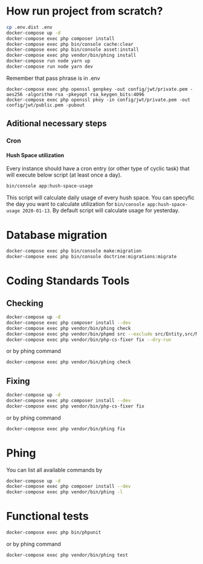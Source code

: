 # How run project from scratch?
```bash
cp .env.dist .env
docker-compose up -d
docker-compose exec php composer install
docker-compose exec php bin/console cache:clear
docker-compose exec php bin/console asset:install
docker-compose exec php vendor/bin/phing install
docker-compose run node yarn up
docker-compose run node yarn dev
```
Remember that pass phrase is in .env
```bahs
docker-compose exec php openssl genpkey -out config/jwt/private.pem -aes256 -algorithm rsa -pkeyopt rsa_keygen_bits:4096
docker-compose exec php openssl pkey -in config/jwt/private.pem -out config/jwt/public.pem -pubout
```
## Aditional necessary steps
### Cron
#### Hush Space utilization
Every instance should have a cron entry (or other type of cyclic task) that will execute below script (at least once a day).
```bash
bin/console app:hush-space-usage
```  
This script will calculate daily usage of every hush space. You can specyfic the day you want to calculate utilization for ```bin/console app:hush-space-usage 2020-01-13```. 
By default script will calculate usage for yesterday.

# Database migration
```bash
docker-compose exec php bin/console make:migration
docker-compose exec php bin/console doctrine:migrations:migrate
```

# Coding Standards Tools
## Checking
```bash
docker-compose up -d
docker-compose exec php composer install --dev
docker-compose exec php vendor/bin/phing check
docker-compose exec php vendor/bin/phpmd src --exclude src/Entity,src/Migrations,src/Enum --suffixes php text cleancode,codesize,controversial,design,unusedcode
docker-compose exec php vendor/bin/php-cs-fixer fix --dry-run
```
or by phing command
```bash
docker-compose exec php vendor/bin/phing check
```

## Fixing
```bash
docker-compose up -d
docker-compose exec php composer install --dev
docker-compose exec php vendor/bin/php-cs-fixer fix
```
or by phing command
```bash
docker-compose exec php vendor/bin/phing fix
```


# Phing
You can list all available commands by
```bash
docker-compose up -d
docker-compose exec php composer install --dev
docker-compose exec php vendor/bin/phing -l
```

# Functional tests
```bash
docker-compose exec php bin/phpunit
```
or by phing command
```bash
docker-compose exec php vendor/bin/phing test
```
